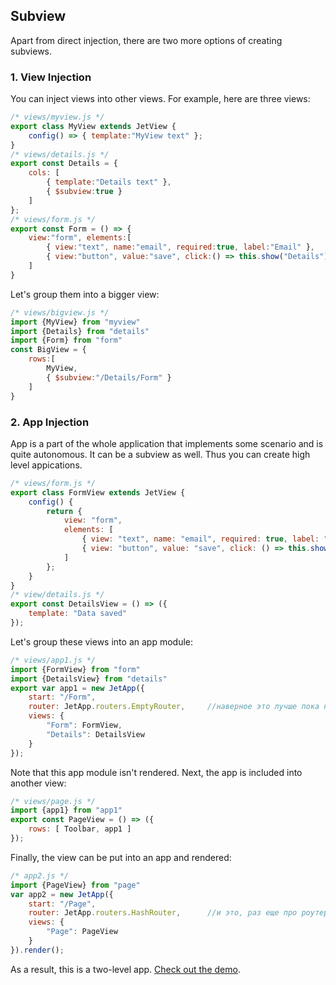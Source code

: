 ## Subview

Apart from direct injection, there are two more options of creating subviews.

### 1. View Injection

You can inject views into other views. For example, here are three views:

~~~js
/* views/myview.js */
export class MyView extends JetView {
    config() => { template:"MyView text" };
}
/* views/details.js */
export const Details = { 
    cols: [
        { template:"Details text" },
        { $subview:true } 
    ]    
};
/* views/form.js */
export const Form = () => {
    view:"form", elements:[
        { view:"text", name:"email", required:true, label:"Email" },
		{ view:"button", value:"save", click:() => this.show("Details") }
    ]
}
~~~

Let's group them into a bigger view:

~~~js
/* views/bigview.js */
import {MyView} from "myview"
import {Details} from "details"
import {Form} from "form"
const BigView = {
    rows:[
        MyView,
        { $subview:"/Details/Form" }
    ]
}
~~~

### 2. App Injection

App is a part of the whole application that implements some scenario and is quite autonomous. It can be a subview as well. Thus you can create high level appications. 

~~~js
/* views/form.js */
export class FormView extends JetView {
    config() {
        return {
            view: "form",
            elements: [
                { view: "text", name: "email", required: true, label: "Email" },
                { view: "button", value: "save", click: () => this.show("Details") }
            ]
        };
    }
}
/* view/details.js */
export const DetailsView = () => ({
    template: "Data saved"
});
~~~

Let's group these views into an app module:

~~~js
/* views/app1.js */
import {FormView} from "form"
import {DetailsView} from "details"
export var app1 = new JetApp({
    start: "/Form",
    router: JetApp.routers.EmptyRouter,     //наверное это лучше пока не писать, но будет ли работать?
    views: {
        "Form": FormView,
        "Details": DetailsView
    }
});
~~~

Note that this app module isn't rendered. Next, the app is included into another view:

~~~js
/* views/page.js */
import {app1} from "app1"
export const PageView = () => ({
    rows: [ Toolbar, app1 ]
});
~~~

Finally, the view can be put into an app and rendered:

~~~js
/* app2.js */
import {PageView} from "page"
var app2 = new JetApp({
    start: "/Page",
    router: JetApp.routers.HashRouter,      //и это, раз еще про роутеры не рассказано. или ссылку дать в комментах?
    views: {
        "Page": PageView
    }
}).render();
~~~

As a result, this is a two-level app. [Check out the demo](https://git.webix.io/mkozhukh/wjet/src/master/samples/06_highlevel.html).